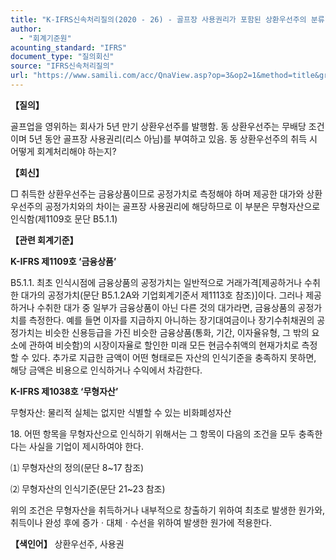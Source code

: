 ```yaml
---
title: "K-IFRS신속처리질의(2020 - 26) - 골프장 사용권리가 포함된 상환우선주의 분류"
author:
  - "회계기준원"
acounting_standard: "IFRS"
document_type: "질의회신"
source: "IFRS신속처리질의"
url: "https://www.samili.com/acc/QnaView.asp?op=3&op2=1&method=title&group=2124-15;1&orgcode=3&searchword=&page=32&code=K%2DIFRS%EC%8B%A0%EC%86%8D%EC%B2%98%EB%A6%AC%EC%A7%88%EC%9D%98%2D26%3A202004"
---
```

**【질의】**

  

골프업을 영위하는 회사가 5년 만기 상환우선주를 발행함. 동 상환우선주는 무배당 조건이며 5년 동안 골프장 사용권리(리스 아님)를 부여하고 있음. 동 상환우선주의 취득 시 어떻게 회계처리해야 하는지?

  
  

**【회신】**

  

□ 취득한 상환우선주는 금융상품이므로 공정가치로 측정해야 하며 제공한 대가와 상환우선주의 공정가치와의 차이는 골프장 사용권리에 해당하므로 이 부분은 무형자산으로 인식함(제1109호 문단 B5.1.1)

  
  

**【관련 회계기준】**

  

**K-IFRS 제1109호 ‘금융상품’**

  

B5.1.1. 최초 인식시점에 금융상품의 공정가치는 일반적으로 거래가격\[제공하거나 수취한 대가의 공정가치(문단 B5.1.2A와 기업회계기준서 제1113호 참조)\]이다. 그러나 제공하거나 수취한 대가 중 일부가 금융상품이 아닌 다른 것의 대가라면, 금융상품의 공정가치를 측정한다. 예를 들면 이자를 지급하지 아니하는 장기대여금이나 장기수취채권의 공정가치는 비슷한 신용등급을 가진 비슷한 금융상품(통화, 기간, 이자율유형, 그 밖의 요소에 관하여 비슷함)의 시장이자율로 할인한 미래 모든 현금수취액의 현재가치로 측정할 수 있다. 추가로 지급한 금액이 어떤 형태로든 자산의 인식기준을 충족하지 못하면, 해당 금액은 비용으로 인식하거나 수익에서 차감한다.

  

**K-IFRS 제1038호 ‘무형자산’**

  

무형자산: 물리적 실체는 없지만 식별할 수 있는 비화폐성자산

  

18\. 어떤 항목을 무형자산으로 인식하기 위해서는 그 항목이 다음의 조건을 모두 충족한다는 사실을 기업이 제시하여야 한다.

⑴ 무형자산의 정의(문단 8~17 참조)

⑵ 무형자산의 인식기준(문단 21~23 참조)

위의 조건은 무형자산을 취득하거나 내부적으로 창출하기 위하여 최초로 발생한 원가와, 취득이나 완성 후에 증가ㆍ대체ㆍ수선을 위하여 발생한 원가에 적용한다.

  
  

**【색인어】** 상환우선주, 사용권
